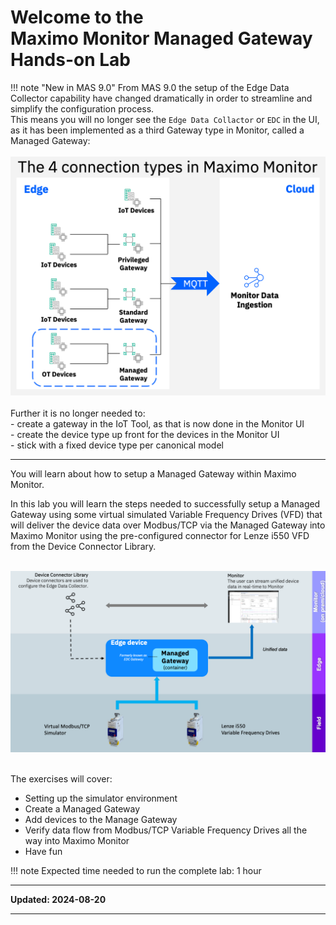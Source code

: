 # Welcome to the </br>Maximo Monitor Managed Gateway Hands-on Lab

!!! note "New in MAS 9.0"
    From MAS 9.0 the setup of the Edge Data Collector capability have changed dramatically in order to streamline and simplify the configuration process.</br>
    This means you will no longer see the `Edge Data Collactor` or `EDC` in the UI, as it has been implemented as a third Gateway type in Monitor, called a Managed Gateway:</br></br>
    ![Architecture](img/index_01.png)</br></br>
    Further it is no longer needed to:</br>
    - create a gateway in the IoT Tool, as that is now done in the Monitor UI</br>
    - create the device type up front for the devices in the Monitor UI</br>
    - stick with a fixed device type per canonical model

---

You will learn about how to setup a Managed Gateway within Maximo Monitor.

In this lab you will learn the steps needed to successfully setup a Managed Gateway using some virtual simulated Variable Frequency Drives (VFD) that will deliver the device data over Modbus/TCP via the Managed Gateway into Maximo Monitor using the pre-configured connector for Lenze i550 VFD from the Device Connector Library.</br></br>

![Architecture](img/index_02.png)</br></br>


The exercises will cover:

* Setting up the simulator environment
* Create a Managed Gateway
* Add devices to the Manage Gateway
* Verify data flow from Modbus/TCP Variable Frequency Drives all the way into Maximo Monitor
* Have fun

!!! note
    Expected time needed to run the complete lab: 1 hour


---

**Updated: 2024-08-20**

---